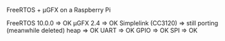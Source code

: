 FreeRTOS + µGFX on a Raspberry Pi

FreeRTOS 10.0.0         =>  OK
µGFX 2.4                =>  OK
Simplelink (CC3120)     =>  still porting (meanwhile deleted)
heap                    =>  OK
UART                    =>  OK
GPIO                    =>  OK
SPI                     =>  OK
